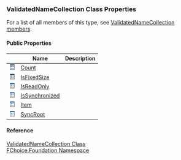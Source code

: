 ﻿### ValidatedNameCollection Class Properties

For a list of all members of this type, see [ValidatedNameCollection members](fcSDK~FChoice.Foundation.ValidatedNameCollection_members.md).

#### Public Properties

|   | Name | Description |
| --- | --- | --- |
| ![Public Property](dotnetimages/publicProperty.png) | [Count](fcSDK~FChoice.Foundation.ValidatedNameCollection~Count.md) |   |
| ![Public Property](dotnetimages/publicProperty.png) | [IsFixedSize](fcSDK~FChoice.Foundation.ValidatedNameCollection~IsFixedSize.md) |   |
| ![Public Property](dotnetimages/publicProperty.png) | [IsReadOnly](fcSDK~FChoice.Foundation.ValidatedNameCollection~IsReadOnly.md) |   |
| ![Public Property](dotnetimages/publicProperty.png) | [IsSynchronized](fcSDK~FChoice.Foundation.ValidatedNameCollection~IsSynchronized.md) |   |
| ![Public Property](dotnetimages/publicProperty.png) | [Item](fcSDK~FChoice.Foundation.ValidatedNameCollection~Item.md) |   |
| ![Public Property](dotnetimages/publicProperty.png) | [SyncRoot](fcSDK~FChoice.Foundation.ValidatedNameCollection~SyncRoot.md) |   |





#### Reference

[ValidatedNameCollection Class](fcSDK~FChoice.Foundation.ValidatedNameCollection.md)  
[FChoice.Foundation Namespace](fcSDK~FChoice.Foundation_namespace.md)